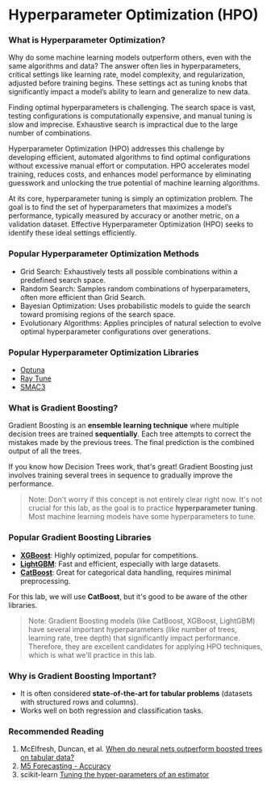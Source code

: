 # Hyperparameter Optimization (HPO)

### What is Hyperparameter Optimization?
Why do some machine learning models outperform others, even with the same algorithms and data? The answer often lies in hyperparameters, critical settings like learning rate, model complexity, and regularization, adjusted before training begins. These settings act as tuning knobs that significantly impact a model’s ability to learn and generalize to new data.

Finding optimal hyperparameters is challenging. The search space is vast, testing configurations is computationally expensive, and manual tuning is slow and imprecise. Exhaustive search is impractical due to the large number of combinations.

Hyperparameter Optimization (HPO) addresses this challenge by developing efficient, automated algorithms to find optimal configurations without excessive manual effort or computation. HPO accelerates model training, reduces costs, and enhances model performance by eliminating guesswork and unlocking the true potential of machine learning algorithms.

At its core, hyperparameter tuning is simply an optimization problem. The goal is to find the set of hyperparameters that maximizes a model’s performance, typically measured by accuracy or another metric, on a validation dataset. Effective Hyperparameter Optimization (HPO) seeks to identify these ideal settings efficiently.

### Popular Hyperparameter Optimization Methods
- Grid Search: Exhaustively tests all possible combinations within a predefined search space.
- Random Search: Samples random combinations of hyperparameters, often more efficient than Grid Search.
- Bayesian Optimization: Uses probabilistic models to guide the search toward promising regions of the search space.
- Evolutionary Algorithms: Applies principles of natural selection to evolve optimal hyperparameter configurations over generations.

### Popular Hyperparameter Optimization Libraries
- [Optuna](https://optuna.org/)
- [Ray Tune](https://docs.ray.io/en/latest/tune/index.html)
- [SMAC3](https://github.com/automl/SMAC3)

### What is Gradient Boosting?
Gradient Boosting is an **ensemble learning technique** where multiple decision trees are trained **sequentially**. Each tree attempts to correct the mistakes made by the previous trees. The final prediction is the combined output of all the trees.

If you know how Decision Trees work, that's great! Gradient Boosting just involves training several trees in sequence to gradually improve the performance.

> Note: Don't worry if this concept is not entirely clear right now. It's not crucial for this lab, as the goal is to practice **hyperparameter tuning**. Most machine learning models have some hyperparameters to tune.

### Popular Gradient Boosting Libraries
- [**XGBoost**](https://xgboost.readthedocs.io/en/release_3.0.0/): Highly optimized, popular for competitions.
- [**LightGBM**](https://lightgbm.readthedocs.io/en/stable/): Fast and efficient, especially with large datasets.
- [**CatBoost**](https://catboost.ai/): Great for categorical data handling, requires minimal preprocessing.

For this lab, we will use **CatBoost**, but it's good to be aware of the other libraries.

> Note: Gradient Boosting models (like CatBoost, XGBoost, LightGBM) have several important hyperparameters (like number of trees, learning rate, tree depth) that significantly impact performance. Therefore, they are excellent candidates for applying HPO techniques, which is what we'll practice in this lab.

### Why is Gradient Boosting Important?
- It is often considered **state-of-the-art for tabular problems** (datasets with structured rows and columns).
- Works well on both regression and classification tasks.

### Recommended Reading
1. McElfresh, Duncan, et al. [When do neural nets outperform boosted trees on tabular data?](https://arxiv.org/pdf/2305.02997)
2. [M5 Forecasting - Accuracy](https://www.kaggle.com/competitions/m5-forecasting-accuracy/overview)
3. scikit-learn [Tuning the hyper-parameters of an estimator](https://scikit-learn.org/stable/modules/grid_search.html)